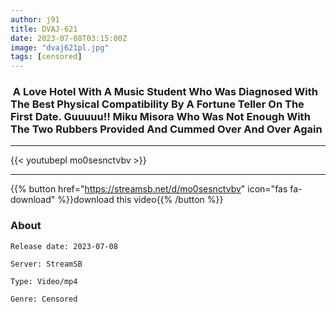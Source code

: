 ```yaml
---
author: j91
title: DVAJ-621
date: 2023-07-08T03:15:00Z
image: "dvaj621pl.jpg"
tags: [censored]
---
```


###  A Love Hotel With A Music Student Who Was Diagnosed With The Best Physical Compatibility By A Fortune Teller On The First Date. Guuuuu!! Miku Misora Who Was Not Enough With The Two Rubbers Provided And Cummed Over And Over Again
___

{{< youtubepl mo0sesnctvbv >}}
___

{{% button href="https://streamsb.net/d/mo0sesnctvbv" icon="fas fa-download" %}}download this video{{% /button %}}
### About

`Release date: 2023-07-08`

`Server: StreamSB`

`Type: Video/mp4`

`Genre:	Censored`